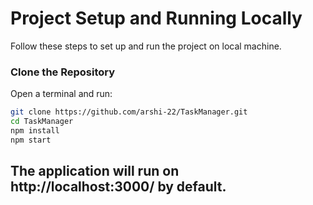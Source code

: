 # Project Setup and Running Locally

Follow these steps to set up and run the project on local machine.

### Clone the Repository

Open a terminal and run:

```sh
git clone https://github.com/arshi-22/TaskManager.git
cd TaskManager
npm install
npm start
```

## The application will run on http://localhost:3000/ by default.

